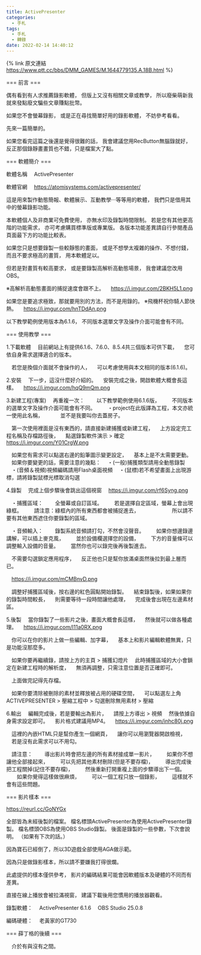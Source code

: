 ```yaml
---
title: ActivePresenter
categories:
  - 手札
tags:
  - 手札
  - 轉錄
date: 2022-02-14 14:40:12
---
```

{% link 原文連結 https://www.ptt.cc/bbs/DMM_GAMES/M.1644779135.A.18B.html %}

=== 前言 ===

偶有看到有人求推薦錄影軟體，
但版上又沒有相關文章或教學，
所以廢柴萌新我就來發點廢文騙些文章賺點批幣。

如果您不會螢幕錄影，
或是正在尋找簡單好用的錄影軟體，
不妨參考看看。


先來一篇簡單的。


如果您看完這篇之後還是覺得很難的話，
我會建議您用RecButton無腦錄就好，
反正那個錄靜畫畫質也不錯，只是檔案大了點。



=== 軟體簡介 ===

軟體名稱
　ActivePresenter

軟體官網
　https://atomisystems.com/activepresenter/

這是用來製作動態簡報、軟體展示、互動教學‧‧‧等等用的軟體，
我們只是借用其中的螢幕錄影功能。

本軟體個人及非商業可免費使用，
亦無水印及錄製時間限制。
若是您有其他更高階的功能需求，
亦可考慮購買標準版或專業版。
各版本功能差異請自行參閱產品頁面最下方的功能比較表。

如果您只是想要錄製一些較靜態的畫面，
或是不想學太複雜的操作、不想付錢，
而且不要求極高的畫質，
用本軟體足以。

但若是對畫質有較高要求，
或是要錄製高解析高動態場景，
我會建議您改用OBS。

※高解析高動態畫面的捕捉速度會跟不上。
　https://i.imgur.com/2BKH5L1.png

如果您是要追求極致，那就要用別的方法，而不是用錄的。
※飛機杯祝你騎人節快熱。
　https://i.imgur.com/hnTDdAn.png


以下教學範例使用版本為6.1.6，
不同版本選單文字及操作介面可能會有不同。



=== 使用教學 ===

1.下載軟體
　目前網站上有提供6.1.6、7.6.0、8.5.4共三個版本可供下載，
　您可依自身需求選擇適合的版本。

　若您是換個介面就不會操作的人，
　可以考慮使用與本文相同的版本(6.1.6)。


2.安裝
　下一步，這沒什麼好介紹的。
　安裝完成之後，開啟軟體大概會長這樣。
　https://i.imgur.com/hqQ9mQm.png


3.新建工程(專案)
　再重複一次：
　　以下教學範例使用6.1.6版，
　　不同版本的選單文字及操作介面可能會有不同。
　　・project在此版譯為工程，本文亦統一使用此名稱，
　　　並不是我要叫你去蓋房子。

　第一次使用裡面是沒有東西的，請直接新建捕獲或新建工程，
　上方設定完工程名稱及存檔路徑後，
　點選錄製軟件演示 > 確定
　https://i.imgur.com/Y01CrgW.png

　如果您有需求可以點選右邊的鉛筆圖示變更設定，
　基本上是不太需要更動。
　如果你要變更的話，需要注意的幾點：
　・(一般)捕獲類型請用全動態錄製
　・(音頻＆視頻)視頻編碼請用Flash桌面視頻
　・(鼠標)若不希望畫面上出現游標，請將錄製鼠標光標取消勾選


4.錄製
　完成上個步驟後會跳出這個視窗
　https://i.imgur.com/rf6Syng.png

　・捕獲區域：
　　全螢幕或自訂區域。
　　若是選擇自定區域，螢幕上會出現綠框。
　　請注意：綠框內的所有東西都會被捕捉進去，
　　　　　　所以請不要有其他東西遮住你要錄製的區域。

　・音頻輸入：
　　錄製系統音頻請打勾，不然會沒聲音。
　　如果你想邊錄邊講解，可以插上麥克風，
　　並於設備欄選擇您的設備，
　　下方的音量條可以調整輸入設備的音量。
　　當然你也可以錄完後再後製進去。

　不需要勾選鎖定應用程序，
　反正他也只是幫你放滿桌面然後拉到最上層而已。

　https://i.imgur.com/mCMBnvD.png

　調整好捕獲區域後，按右邊的紅色圓點開始錄製。
　結束錄製後，如果如果你的錄製時間較長，
　則需要等待一段時間讓他處理，
　完成後會出現在左邊素材區。


5.後製
　當你錄製了一些影片之後，畫面大概會長這樣，
　然後就可以做各種處理。
　https://i.imgur.com/I11a0RX.png

　你可以在你的影片上做一些編輯、加字幕，
　基本上和影片編輯軟體無異，只是功能沒那麼多。

　如果你要再繼續錄，請按上方的主頁 > 捕獲幻燈片
　此時捕獲區域的大小會鎖定在新建工程時的解析度，
　無須再調整，只需注意位置是否正確即可。

　上面做完記得先存檔。

　如果你要清除被刪除的素材並釋放被占用的硬碟空間，
　可以點選左上角ACTIVEPRESENTER > 壓縮工程中 > 勾選刪除無用素材 > 壓縮


6.輸出
　編輯完成後，若是要輸出為影片，
　請按上方導出 > 視頻
　然後依據自身需求設定即可。
　影片格式建議用MP4。
　https://i.imgur.com/inhc80j.png

　這裡的內嵌HTML只是幫你產生一個網頁，
　讓你可以用瀏覽器開啟檢視，
　若是沒有此需求可以不用勾。

　請注意：
　　導出影片時會把左邊的所有素材接成單一影片，
　　如果你不想讓他全部接起來，
　　可以先把其他素材刪除(但是不要存檔)，
　　導出完成後把工程關掉(記住不要存檔)，
　　然後重新打開重複上面的步驟導出下一個。
　　如果你覺得這樣做很麻煩，
　　可以一個工程只放一個錄影，
　　這樣就不會有這些問題。



=== 影片樣本 ===

https://reurl.cc/GoNYGx

全部皆為未經後製的檔案。
檔名標頭ActivePresenter為使用ActivePresenter錄製。
檔名標頭OBS為使用OBS Studio錄製。
後面是錄製的一些參數，下次會說明。
（如果有下次的話。）

因為寶石已經倒了，所以3D遊戲全部使用AGA做示範。

因為只是做錄影樣本，所以請不要嫌我打得很爛。

此處提供的樣本僅供參考，
影片的編碼結果可能會因軟體版本及硬體的不同而有差異。

直接在線上播放會被拉滿視窗，
建議下載後用您慣用的播放器觀看。

錄製軟體：
　ActivePresenter 6.1.6
　OBS Studio 25.0.8

編碼硬體：
　老黃家的GT730



=== 薛丁格的後續 ===

　介於有與沒有之間。
